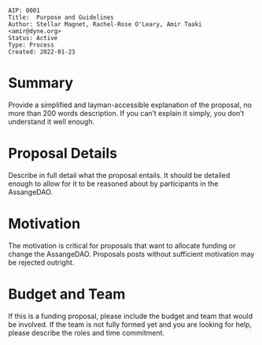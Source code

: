 ﻿```
AIP: 0001
Title:  Purpose and Guidelines
Author: Stellar Magnet, Rachel-Rose O'Leary, Amir Taaki <amir@dyne.org>
Status: Active
Type: Process
Created: 2022-01-23
```

# Summary

Provide a simplified and layman-accessible explanation of the proposal, no more than 200 words description. If you can’t explain it simply, you don’t understand it well enough.  

# Proposal Details

Describe in full detail what the proposal entails. It should be detailed enough to allow for it to be reasoned about by participants in the AssangeDAO.   

# Motivation

The motivation is critical for proposals that want to allocate funding or change the AssangeDAO. Proposals posts without sufficient motivation may be rejected outright.  

# Budget and Team

If this is a funding proposal, please include the budget and team that would be involved. If the team is not fully formed yet and you are looking for help, please describe the roles and time commitment.

